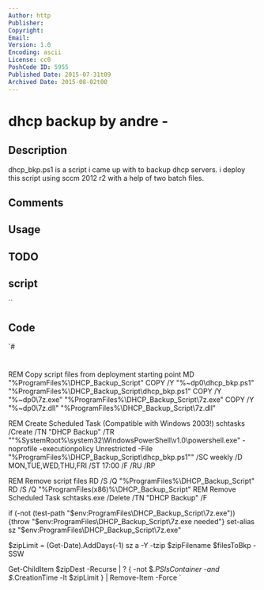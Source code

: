 ```yaml
---
Author: http
Publisher: 
Copyright: 
Email: 
Version: 1.0
Encoding: ascii
License: cc0
PoshCode ID: 5955
Published Date: 2015-07-31t09
Archived Date: 2015-08-02t00
---
```


# dhcp backup by andre - 

## Description

dhcp_bkp.ps1 is a script i came up with to backup dhcp servers. i deploy this script using sccm 2012 r2 with a help of two batch files.

## Comments



## Usage



## TODO



## script

``

## Code

`#
 #
 REM Copy script files from deployment starting point
 MD "%ProgramFiles%\DHCP_Backup_Script"
 COPY /Y "%~dp0\dhcp_bkp.ps1" "%ProgramFiles%\DHCP_Backup_Script\dhcp_bkp.ps1"
 COPY /Y "%~dp0\7z.exe" "%ProgramFiles%\DHCP_Backup_Script\7z.exe"
 COPY /Y "%~dp0\7z.dll" "%ProgramFiles%\DHCP_Backup_Script\7z.dll"
 
 REM Create Scheduled Task (Compatible with Windows 2003!)
 schtasks /Create /TN "DHCP Backup" /TR "\"%SystemRoot%\system32\WindowsPowerShell\v1.0\powershell.exe\" -noprofile -executionpolicy Unrestricted -File \"%ProgramFiles%\DHCP_Backup_Script\dhcp_bkp.ps1\"" /SC weekly /D MON,TUE,WED,THU,FRI /ST 17:00 /F /RU <USERNAME> /RP <PASSWORD>
 
 REM Remove script files
 RD  /S /Q "%ProgramFiles%\DHCP_Backup_Script"
 RD  /S /Q "%ProgramFiles(x86)%\DHCP_Backup_Script"
 REM Remove Scheduled Task
 schtasks.exe /Delete /TN "DHCP Backup" /F
 
 
 if (-not (test-path "$env:ProgramFiles\DHCP_Backup_Script\7z.exe")) {throw "$env:ProgramFiles\DHCP_Backup_Script\7z.exe needed"} 
 set-alias sz "$env:ProgramFiles\DHCP_Backup_Script\7z.exe"
 
 $zipLimit = (Get-Date).AddDays(-1)
 sz a -Y -tzip $zipFilename $filesToBkp -SSW
 
 Get-ChildItem $zipDest -Recurse | ? {
   -not $_.PSIsContainer -and $_.CreationTime -lt $zipLimit
 } | Remove-Item -Force
`

